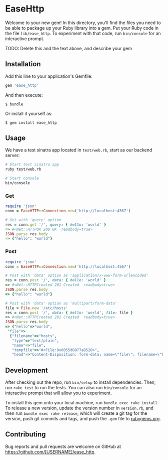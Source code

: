 # EaseHttp

Welcome to your new gem! In this directory, you'll find the files you need to be able to package up your Ruby library into a gem. Put your Ruby code in the file `lib/ease_http`. To experiment with that code, run `bin/console` for an interactive prompt.

TODO: Delete this and the text above, and describe your gem

## Installation

Add this line to your application's Gemfile:

```ruby
gem 'ease_http'
```

And then execute:

    $ bundle

Or install it yourself as:

    $ gem install ease_http

## Usage

We have a test sinatra app located in `test/web.rb`, start as our backend server:

```bash
# Start test sinatra app
ruby test/web.rb

# Start console
bin/console
```

### Get

```ruby
require 'json'
conn = EaseHTTP::Connection.new('http://localhost:4567')

# Get with 'query' option
res = conn.get '/', query: { hello: 'world' }
=> #<Net::HTTPOK 200 OK  readbody=true>
JSON.parse res.body
=> {"hello": "world"}

```

### Post

```ruby
require 'json'
conn = EaseHTTP::Connection.new('http://localhost:4567')

# Post with 'data' option as 'application/x-www-form-urlencoded'
res = conn.post '/', data: { hello: 'world' }
=> #<Net::HTTPCreated 201 Created  readbody=true>
JSON.parse res.body
=> {"hello": "world"}

# Post with 'data' option as 'multipart/form-data'
file = File.new '/etc/hosts'
res = conn.post '/', data: { hello: 'world', file: file }
=> #<Net::HTTPCreated 201 Created  readbody=true>
JSON.parse res.body
=> {"hello"=>"world",
 "file"=>
  {"filename"=>"hosts",
   "type"=>"text/plain",
   "name"=>"file",
   "tempfile"=>"#<File:0x0055d0877a8520>",
   "head"=>"Content-Disposition: form-data; name=\"file\"; filename=\"hosts\"\r\nContent-Type: text/plain\r\n"}}
```

## Development

After checking out the repo, run `bin/setup` to install dependencies. Then, run `rake test` to run the tests. You can also run `bin/console` for an interactive prompt that will allow you to experiment.

To install this gem onto your local machine, run `bundle exec rake install`. To release a new version, update the version number in `version.rb`, and then run `bundle exec rake release`, which will create a git tag for the version, push git commits and tags, and push the `.gem` file to [rubygems.org](https://rubygems.org).

## Contributing

Bug reports and pull requests are welcome on GitHub at https://github.com/[USERNAME]/ease_http.

